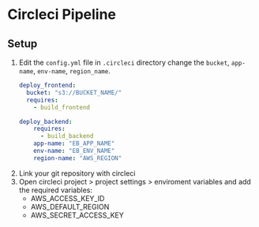 # Circleci Pipeline

## Setup

1. Edit the `config.yml` file in `.circleci` directory change the `bucket`, `app-name`, `env-name`, `region_name`.  
      ```yaml
      deploy_frontend:
        bucket: "s3://BUCKET_NAME/"
        requires:
          - build_frontend
      ``` 
      ```yaml
      deploy_backend:
          requires:
            - build_backend
          app-name: "EB_APP_NAME"
          env-name: "EB_ENV_NAME"
          region-name: "AWS_REGION"
      ```
2. Link your git repository with circleci
3. Open circleci project > project settings > enviroment variables and add the required variables:
   - AWS_ACCESS_KEY_ID
   - AWS_DEFAULT_REGION
   - AWS_SECRET_ACCESS_KEY
